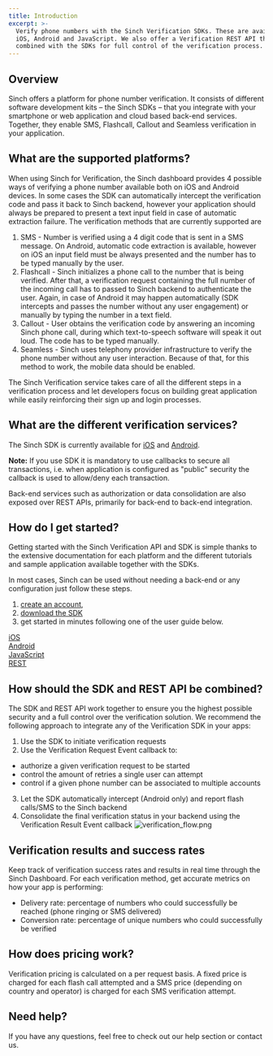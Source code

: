 ```yaml
---
title: Introduction
excerpt: >-
  Verify phone numbers with the Sinch Verification SDKs. These are available for
  iOS, Android and JavaScript. We also offer a Verification REST API that can be
  combined with the SDKs for full control of the verification process.
---
```

## Overview

Sinch offers a platform for phone number verification. It consists of different software development kits – the Sinch SDKs – that you integrate with your smartphone or web application and cloud based back-end services. Together, they enable SMS, Flashcall, Callout and Seamless verification in your application.

## What are the supported platforms?

When using Sinch for Verification, the Sinch dashboard provides 4 possible ways of verifying a phone number available both on iOS and Android devices. In some cases the SDK can automatically intercept the verification code and pass it back to Sinch backend, however your application should always be prepared to present a text input field in case of automatic extraction failure.
The verification methods that are currently supported are

1. SMS - Number is verified using a 4 digit code that is sent in a SMS message. On Android, automatic code extraction is available, however on iOS an input field must be always presented and the number has to be typed manually by the user.
2. Flashcall - Sinch initializes a phone call to the number that is being verified. After that, a verification request containing the full number of the incoming call has to passed to Sinch backend to authenticate the user. Again, in case of Android it may happen automatically (SDK intercepts and passes the number without any user engagement) or manually by typing the number in a text field.
3. Callout - User obtains the verification code by answering an incoming Sinch phone call, during which text-to-speech software will speak it out loud. The code has to be typed manually.
4. Seamless - Sinch uses telephony provider infrastructure to verify the phone number without any user interaction. Because of that, for this method to work, the mobile data should be enabled.

The Sinch Verification service takes care of all the different steps in a verification process and let developers focus on building great application while easily reinforcing their sign up and login processes.

## What are the different verification services?

The Sinch SDK is currently available for [iOS](doc:verification-for-ios) and [Android](doc:verification-for-android).

**Note:** If you use SDK it is mandatory to use callbacks to secure all transactions, i.e. when application is configured as "public" security the callback is used to allow/deny each transaction.

Back-end services such as authorization or data consolidation are also exposed over REST APIs, primarily for back-end to back-end integration.

## How do I get started?

Getting started with the Sinch Verification API and SDK is simple thanks to the extensive documentation for each platform and the different tutorials and sample application available together with the SDKs.

In most cases, Sinch can be used without needing a back-end or any configuration just follow these steps.

1.  [create an account](https://portal.sinch.com/#/signup),
2.  [download the SDK](https://sinch.readme.io/page/downloads)
3.  get started in minutes following one of the user guide below.

<div class="magic-block-html">
  <div class="ug-links">
    <div class="row">
      <a href="./verification-for-ios" class="col-md-3 ug-link">
        <div class="ug-title">
          <span class="title">iOS</span>
        </div>
      </a>
      <a href="./verification-for-android" class="col-md-3 ug-link">
        <div class="ug-title">
          <span class="title">Android</span>
        </div>
      </a>
      <a href="./verification-for-javascript" class="col-md-3 ug-link">
        <div class="ug-title">
          <span class="title">JavaScript</span>
        </div>
      </a>
      <a href="./verification-rest-api" class="col-md-3 ug-link">
        <div class="ug-title">
          <span class="title">REST</span>
        </div>
      </a>
    </div>
  </div>
</div>

## How should the SDK and REST API be combined?

The SDK and REST API work together to ensure you the highest possible security and a full control over the verification solution. We recommend the following approach to integrate any of the Verification SDK in your apps:

 1.  Use the SDK to initiate verification requests
 2.  Use the Verification Request Event callback to:
  *   authorize a given verification request to be started
  *   control the amount of retries a single user can attempt
  *   control if a given phone number can be associated to multiple accounts
 3.  Let the SDK automatically intercept (Android only) and report flash calls/SMS to the Sinch backend
 4.  Consolidate the final verification status in your backend using the Verification Result Event callback
![verification_flow.png](images\eb29e43-verification_flow.png)

## Verification results and success rates

Keep track of verification success rates and results in real time through the Sinch Dashboard. For each verification method, get accurate metrics on how your app is performing:

  - Delivery rate: percentage of numbers who could successfully be reached (phone ringing or SMS delivered)
  - Conversion rate: percentage of unique numbers who could successfully be verified

## How does pricing work?

Verification pricing is calculated on a per request basis. A fixed price is charged for each flash call attempted and a SMS price (depending on country and operator) is charged for each SMS verification attempt.

## Need help?

If you have any questions, feel free to check out our help section or contact us.
